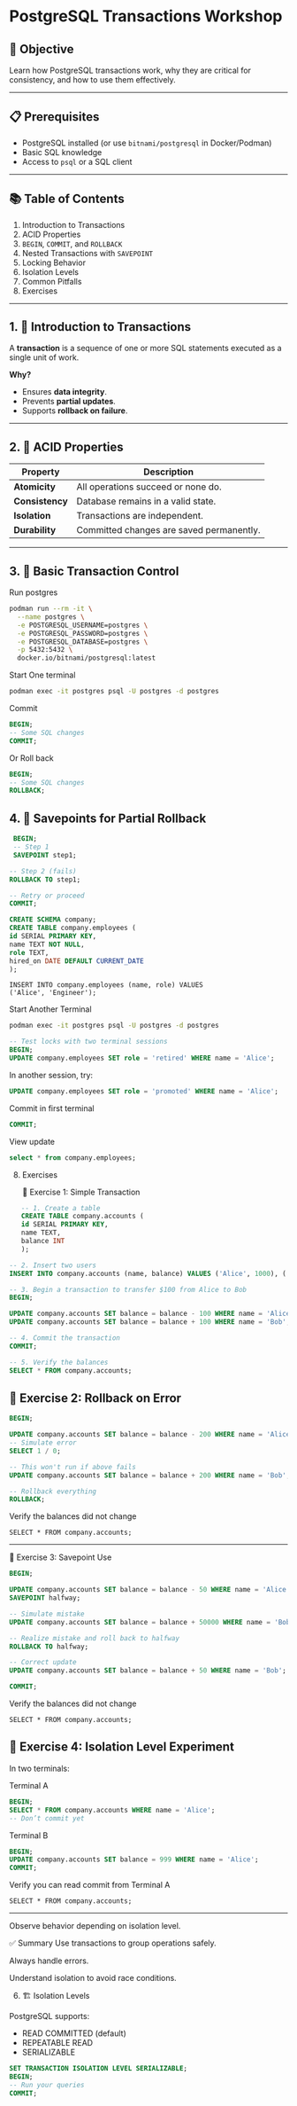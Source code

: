 # PostgreSQL Transactions Workshop

## 🧠 Objective

Learn how PostgreSQL transactions work, why they are critical for consistency, and how to use them effectively.

---

## 📋 Prerequisites

- PostgreSQL installed (or use `bitnami/postgresql` in Docker/Podman)
- Basic SQL knowledge
- Access to `psql` or a SQL client

---

## 📚 Table of Contents

1. Introduction to Transactions
2. ACID Properties
3. `BEGIN`, `COMMIT`, and `ROLLBACK`
4. Nested Transactions with `SAVEPOINT`
5. Locking Behavior
6. Isolation Levels
7. Common Pitfalls
8. Exercises

---

## 1. 🔄 Introduction to Transactions

A **transaction** is a sequence of one or more SQL statements executed as a single unit of work.

**Why?**
- Ensures **data integrity**.
- Prevents **partial updates**.
- Supports **rollback on failure**.

---

## 2. 🔐 ACID Properties

| Property   | Description |
|------------|-------------|
| **Atomicity** | All operations succeed or none do. |
| **Consistency** | Database remains in a valid state. |
| **Isolation** | Transactions are independent. |
| **Durability** | Committed changes are saved permanently. |


---

## 3. 🧪 Basic Transaction Control

Run postgres 

```bash
podman run --rm -it \
  --name postgres \
  -e POSTGRESQL_USERNAME=postgres \
  -e POSTGRESQL_PASSWORD=postgres \
  -e POSTGRESQL_DATABASE=postgres \
  -p 5432:5432 \
  docker.io/bitnami/postgresql:latest
```

Start One terminal
```bash
podman exec -it postgres psql -U postgres -d postgres
```

Commit 

```sql
BEGIN;
-- Some SQL changes
COMMIT;
```

Or Roll back

```sql
BEGIN;
-- Some SQL changes
ROLLBACK;
```

## 4. 🧬 Savepoints for Partial Rollback

```sql
 BEGIN;
 -- Step 1
 SAVEPOINT step1;

-- Step 2 (fails)
ROLLBACK TO step1;

-- Retry or proceed
COMMIT;

```


```sql
CREATE SCHEMA company;
CREATE TABLE company.employees (
id SERIAL PRIMARY KEY,
name TEXT NOT NULL,
role TEXT,
hired_on DATE DEFAULT CURRENT_DATE
);
```



```shell
INSERT INTO company.employees (name, role) VALUES
('Alice', 'Engineer');
```

Start Another Terminal
```bash
podman exec -it postgres psql -U postgres -d postgres
```

```sql
-- Test locks with two terminal sessions
BEGIN;
UPDATE company.employees SET role = 'retired' WHERE name = 'Alice';
```

In another session, try:

```sql
UPDATE company.employees SET role = 'promoted' WHERE name = 'Alice';
```

Commit in first terminal

```sql
COMMIT;
```

View update
```sql
select * from company.employees;
```

8. Exercises

   🧩 Exercise 1: Simple Transaction
```sql
   -- 1. Create a table
   CREATE TABLE company.accounts (
   id SERIAL PRIMARY KEY,
   name TEXT,
   balance INT
   );
```


```sql
-- 2. Insert two users
INSERT INTO company.accounts (name, balance) VALUES ('Alice', 1000), ('Bob', 500);

-- 3. Begin a transaction to transfer $100 from Alice to Bob
BEGIN;

UPDATE company.accounts SET balance = balance - 100 WHERE name = 'Alice';
UPDATE company.accounts SET balance = balance + 100 WHERE name = 'Bob';

-- 4. Commit the transaction
COMMIT;

-- 5. Verify the balances
SELECT * FROM company.accounts;
```


## 🧩 Exercise 2: Rollback on Error

```sql
BEGIN;

UPDATE company.accounts SET balance = balance - 200 WHERE name = 'Alice';
-- Simulate error
SELECT 1 / 0;

-- This won't run if above fails
UPDATE company.accounts SET balance = balance + 200 WHERE name = 'Bob';

-- Rollback everything
ROLLBACK;
```

Verify the balances did not change
```shell
SELECT * FROM company.accounts;
```
-----------

🧩 Exercise 3: Savepoint Use

```sql
BEGIN;

UPDATE company.accounts SET balance = balance - 50 WHERE name = 'Alice';
SAVEPOINT halfway;

-- Simulate mistake
UPDATE company.accounts SET balance = balance + 50000 WHERE name = 'Bob';

-- Realize mistake and roll back to halfway
ROLLBACK TO halfway;

-- Correct update
UPDATE company.accounts SET balance = balance + 50 WHERE name = 'Bob';

COMMIT;
```

Verify the balances did not change
```shell
SELECT * FROM company.accounts;
```


## 🧩 Exercise 4: Isolation Level Experiment

In two terminals:

Terminal A

```sql
BEGIN;
SELECT * FROM company.accounts WHERE name = 'Alice';
-- Don’t commit yet
```

Terminal B

```sql
BEGIN;
UPDATE company.accounts SET balance = 999 WHERE name = 'Alice';
COMMIT;
```

Verify you can read commit from Terminal A

```shell
SELECT * FROM company.accounts;
```

-----------------
Observe behavior depending on isolation level.

✅ Summary
Use transactions to group operations safely.

Always handle errors.

Understand isolation to avoid race conditions.

6. 🏗️ Isolation Levels

PostgreSQL supports:

- READ COMMITTED (default)
- REPEATABLE READ 
- SERIALIZABLE


```sql
SET TRANSACTION ISOLATION LEVEL SERIALIZABLE;
BEGIN;
-- Run your queries
COMMIT;
```
